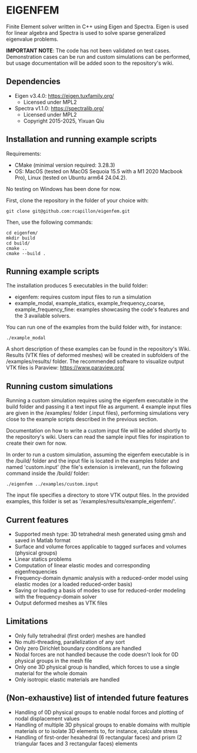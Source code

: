 # EIGENFEM
Finite Element solver written in C++ using Eigen and Spectra.
Eigen is used for linear algebra and Spectra is used to solve sparse generalized eigenvalue problems.

**IMPORTANT NOTE**: 
The code has not been validated on test cases. Demonstration cases can be run and custom simulations can be performed, but usage documentation will be added soon to the repository's wiki.

## Dependencies
- Eigen v3.4.0: https://eigen.tuxfamily.org/
    - Licensed under MPL2
- Spectra v1.1.0: https://spectralib.org/
    - Licensed under MPL2
    - Copyright 2015-2025, Yixuan Qiu

## Installation and running example scripts
Requirements: 
- CMake (minimal version required: 3.28.3)
- OS: MacOS (tested on MacOS Sequoia 15.5 with a M1 2020 Macbook Pro), Linux (tested on Ubuntu arm64 24.04.2).

No testing on Windows has been done for now.

First, clone the repository in the folder of your choice with:
```
git clone git@github.com:rcapillon/eigenfem.git
```
Then, use the following commands:
```
cd eigenfem/
mkdir build
cd build/
cmake ..
cmake --build .
```

## Running example scripts
The installation produces 5 executables in the build folder:
- eigenfem: requires custom input files to run a simulation
- example_modal, example_statics, example_frequency_coarse, example_frequency_fine: examples showcasing the code's features and the 3 available solvers.

You can run one of the examples from the build folder with, for instance:
```
./example_modal
```
A short description of these examples can be found in the repository's Wiki.
Results (VTK files of deformed meshes) will be created in subfolders of the /examples/results/ folder.
The recommended software to visualize output VTK files is Paraview: https://www.paraview.org/

## Running custom simulations
Running a custom simulation requires using the eigenfem executable in the build folder and passing it a text input file as argument. 4 example input files are given in the /examples/ folder (.input files), performing simulations very close to the example scripts described in the previous section.

Documentation on how to write a custom input file will be added shortly to the repository's wiki. Users can read the sample input files for inspiration to create their own for now.

In order to run a custom simulation, assuming the eigenfem executable is in the /build/ folder and the input file is located in the examples folder and named 'custom.input' (the file's extension is irrelevant), run the following command inside the /build/ folder:
```
./eigenfem ../examples/custom.input
```

The input file specifies a directory to store VTK output files. In the provided examples, this folder is set as '/examples/results/example_eigenfem/'.

## Current features
- Supported mesh type: 3D tetrahedral mesh generated using gmsh and saved in Matlab format
- Surface and volume forces applicable to tagged surfaces and volumes (physical groups)
- Linear statics problems
- Computation of linear elastic modes and corresponding eigenfrequencies
- Frequency-domain dynamic analysis with a reduced-order model using elastic modes (or a loaded reduced-order basis)
- Saving or loading a basis of modes to use for reduced-order modeling with the frequency-domain solver
- Output deformed meshes as VTK files

## Limitations
- Only fully tetrahedral (first order) meshes are handled
- No multi-threading, parallelization of any sort
- Only zero Dirichlet boundary conditions are handled
- Nodal forces are not handled because the code doesn't look for 0D physical groups in the mesh file
- Only one 3D physical group is handled, which forces to use a single material for the whole domain
- Only isotropic elastic materials are handled

## (Non-exhaustive) list of intended future features
- Handling of 0D physical groups to enable nodal forces and plotting of nodal displacement values
- Handling of multiple 3D physical groups to enable domains with multiple materials or to isolate 3D elements to, for instance, calculate stress
- Handling of first-order hexahedral (6 rectangular faces) and prism (2 triangular faces and 3 rectangular faces) elements
